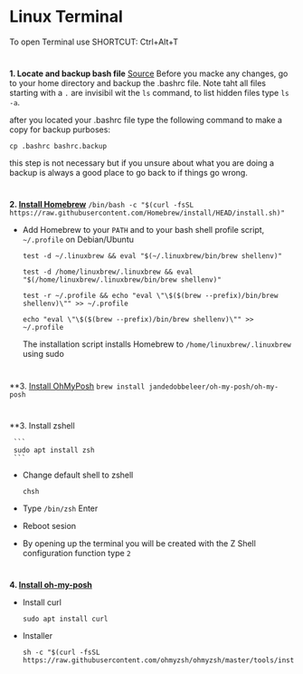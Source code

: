 # Linux Terminal 
To open Terminal use SHORTCUT: Ctrl+Alt+T
#
**1. Locate and backup bash file**
[Source](https://www.youtube.com/watch?v=jS-QZKjAd-U)
Before you macke any changes, go to your home directory and backup the .bashrc file. Note taht all files starting with a `.` are invisibil wit the `ls` command, to list hidden files type `ls -a`. 

after you located your .bashrc file type the following command to make a copy for backup purboses: 
```
cp .bashrc bashrc.backup
```
this step is not necessary but if you unsure about what you are doing a backup is always a good place to go back to if things go wrong.
#
**2. [Install Homebrew](https://brew.sh/)**
     ```
     /bin/bash -c "$(curl -fsSL https://raw.githubusercontent.com/Homebrew/install/HEAD/install.sh)"
     ```
   - Add Homebrew to your `PATH` and to your bash shell profile script, `~/.profile` on Debian/Ubuntu
     ```
     test -d ~/.linuxbrew && eval "$(~/.linuxbrew/bin/brew shellenv)"
     ```
     ```
     test -d /home/linuxbrew/.linuxbrew && eval "$(/home/linuxbrew/.linuxbrew/bin/brew shellenv)"
     ```
     ```
     test -r ~/.profile && echo "eval \"\$($(brew --prefix)/bin/brew shellenv)\"" >> ~/.profile
     ```
     ```
     echo "eval \"\$($(brew --prefix)/bin/brew shellenv)\"" >> ~/.profile
     ```
     The installation script installs Homebrew to `/home/linuxbrew/.linuxbrew` using sudo
# 
**3. [Install OhMyPosh](https://ohmyposh.dev/docs/installation/linux )
     ```
     brew install jandedobbeleer/oh-my-posh/oh-my-posh
     ```
#
**3. Install zshell
 
     ```
     sudo apt install zsh
     ```
   - Change default shell to zshell
     ```
     chsh
     ```
   - Type `/bin/zsh` Enter
    
   - Reboot sesion
   - By opening up the terminal you will be created with the Z Shell configuration function type `2`
#
**4. [Install oh-my-posh](https://ohmyposh.dev/docs/installation/linux)**
   - Install curl
     ```
     sudo apt install curl
     ```
   - Installer
     ```
     sh -c "$(curl -fsSL https://raw.githubusercontent.com/ohmyzsh/ohmyzsh/master/tools/install.sh)
     ```
     
    
